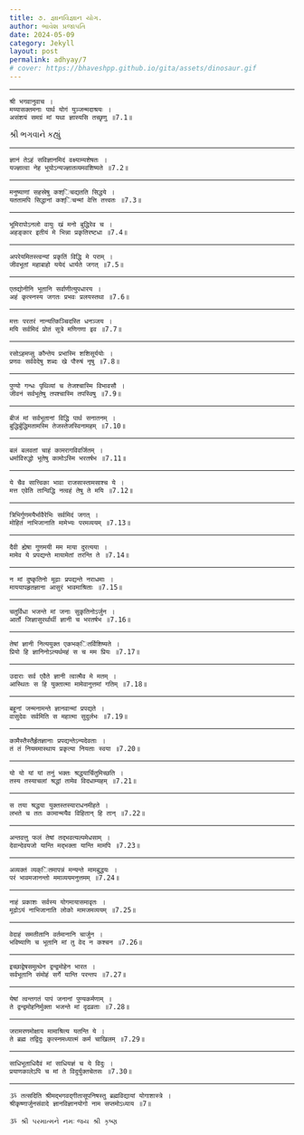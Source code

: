 ```yaml
---
title: ૭. જ્ઞાનવિજ્ઞાન યોગ.
author: ભાવેશ પ્રજાપતિ
date: 2024-05-09
category: Jekyll
layout: post
permalink: adhyay/7
# cover: https://bhaveshpp.github.io/gita/assets/dinosaur.gif
---
```


----------

```
श्री भगवानुवाच ।
मय्यासक्तमनाः पार्थ योगं युञ्जन्मदाश्रयः ।
असंशयं समग्रं मां यथा ज्ञास्यसि तच्छृणु ॥7.1॥
```
> 

શ્રી ભગવાને કહ્યું

----------


```
ज्ञानं तेऽहं सविज्ञानमिदं वक्ष्याम्यशेषतः ।
यज्ज्ञात्वा नेह भूयोऽन्यज्ज्ञातव्यमवशिष्यते ॥7.2॥
```
>


----------

```
मनुष्याणां सहस्रेषु कश्िचद्यतति सिद्धये ।
यततामपि सिद्धानां कश्िचन्मां वेत्ति तत्त्वतः ॥7.3॥
```
>


----------

```
भूमिरापोऽनलो वायुः खं मनो बुद्धिरेव च ।
अहङ्कार इतीयं मे भिन्ना प्रकृतिरष्टधा ॥7.4॥
```
>


----------

```
अपरेयमितस्त्वन्यां प्रकृतिं विद्धि मे पराम् ।
जीवभूतां महाबाहो ययेदं धार्यते जगत् ॥7.5॥
```
>


----------

```
एतद्योनीनि भूतानि सर्वाणीत्युपधारय ।
अहं कृत्स्नस्य जगतः प्रभवः प्रलयस्तथा ॥7.6॥
```
>


----------

```
मत्तः परतरं नान्यत्किञ्चिदस्ति धनञ्जय ।
मयि सर्वमिदं प्रोतं सूत्रे मणिगणा इव ॥7.7॥
```
>


----------

```
रसोऽहमप्सु कौन्तेय प्रभास्मि शशिसूर्ययोः ।
प्रणवः सर्ववेदेषु शब्दः खे पौरुषं नृषु ॥7.8॥
```
>


----------

```
पुण्यो गन्धः पृथिव्यां च तेजश्चास्मि विभावसौ ।
जीवनं सर्वभूतेषु तपश्चास्मि तपस्विषु ॥7.9॥
```
>


----------

```
बीजं मां सर्वभूतानां विद्धि पार्थ सनातनम् ।
बुद्धिर्बुद्धिमतामस्मि तेजस्तेजस्विनामहम् ॥7.10॥
```
>


----------

```
बलं बलवतां चाहं कामरागविवर्जितम् ।
धर्माविरुद्धो भूतेषु कामोऽस्मि भरतर्षभ ॥7.11॥
```
>


----------

```
ये चैव सात्त्विका भावा राजसास्तामसाश्च ये ।
मत्त एवेति तान्विद्धि नत्वहं तेषु ते मयि ॥7.12॥
```
>


----------

```
त्रिभिर्गुणमयैर्भावैरेभिः सर्वमिदं जगत् ।
मोहितं नाभिजानाति मामेभ्यः परमव्ययम् ॥7.13॥
```
>


----------

```
दैवी ह्येषा गुणमयी मम माया दुरत्यया ।
मामेव ये प्रपद्यन्ते मायामेतां तरन्ति ते ॥7.14॥
```
>


----------

```
न मां दुष्कृतिनो मूढाः प्रपद्यन्ते नराधमाः ।
माययापहृतज्ञाना आसुरं भावमाश्रिताः ॥7.15॥
```
>


----------

```
चतुर्विधा भजन्ते मां जनाः सुकृतिनोऽर्जुन ।
आर्तो जिज्ञासुरर्थार्थी ज्ञानी च भरतर्षभ ॥7.16॥
```
>


----------

```
तेषां ज्ञानी नित्ययुक्त एकभक्ितर्विशिष्यते ।
प्रियो हि ज्ञानिनोऽत्यर्थमहं स च मम प्रियः ॥7.17॥
```
>


----------

```
उदाराः सर्व एवैते ज्ञानी त्वात्मैव मे मतम् ।
आस्थितः स हि युक्तात्मा मामेवानुत्तमां गतिम् ॥7.18॥
```
>


----------

```
बहूनां जन्मनामन्ते ज्ञानवान्मां प्रपद्यते ।
वासुदेवः सर्वमिति स महात्मा सुदुर्लभः ॥7.19॥
```
>


----------

```
कामैस्तैस्तैर्हृतज्ञानाः प्रपद्यन्तेऽन्यदेवताः ।
तं तं नियममास्थाय प्रकृत्या नियताः स्वया ॥7.20॥
```
>


----------

```
यो यो यां यां तनुं भक्तः श्रद्धयार्चितुमिच्छति ।
तस्य तस्याचलां श्रद्धां तामेव विदधाम्यहम् ॥7.21॥
```
>


----------

```
स तया श्रद्धया युक्तस्तस्याराधनमीहते ।
लभते च ततः कामान्मयैव विहितान् हि तान् ॥7.22॥
```
>


----------

```
अन्तवत्तु फलं तेषां तद्भवत्यल्पमेधसाम् ।
देवान्देवयजो यान्ति मद्भक्ता यान्ति मामपि ॥7.23॥
```
>


----------

```
अव्यक्तं व्यक्ितमापन्नं मन्यन्ते मामबुद्धयः ।
परं भावमजानन्तो ममाव्ययमनुत्तमम् ॥7.24॥
```
>


----------

```
नाहं प्रकाशः सर्वस्य योगमायासमावृतः ।
मूढोऽयं नाभिजानाति लोको मामजमव्ययम् ॥7.25॥
```
>


----------

```
वेदाहं समतीतानि वर्तमानानि चार्जुन ।
भविष्याणि च भूतानि मां तु वेद न कश्चन ॥7.26॥
```
>


----------

```
इच्छाद्वेषसमुत्थेन द्वन्द्वमोहेन भारत ।
सर्वभूतानि संमोहं सर्गे यान्ति परन्तप ॥7.27॥
```
>


----------

```
येषां त्वन्तगतं पापं जनानां पुण्यकर्मणाम् ।
ते द्वन्द्वमोहनिर्मुक्ता भजन्ते मां दृढव्रताः ॥7.28॥
```
>


----------

```
जरामरणमोक्षाय मामाश्रित्य यतन्ति ये ।
ते ब्रह्म तद्विदुः कृत्स्नमध्यात्मं कर्म चाखिलम् ॥7.29॥
```
>


----------

```
साधिभूताधिदैवं मां साधियज्ञं च ये विदुः ।
प्रयाणकालेऽपि च मां ते विदुर्युक्तचेतसः ॥7.30॥
```
>


----------

```
ૐ तत्सदिति श्रीमद्भगवद्गीतासूपनिषस्तु ब्रह्मविद्यायां योगाशास्त्रे ।
श्रीकृष्णार्जुनसंवादे ज्ञानविज्ञानयोगो नाम सप्तमोऽध्याय ॥7॥
```

`ૐ શ્રી પરમાત્મને નમઃ`
`જય શ્રી કૃષ્ણ`